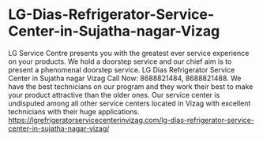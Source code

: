 # LG-Dias-Refrigerator-Service-Center-in-Sujatha-nagar-Vizag
LG Service Centre presents you with the greatest ever service experience on your products. We hold a doorstep service and our chief aim is to present a phenomenal doorstep service. LG Dias Refrigerator Service Center in Sujatha nagar Vizag Call Now: 8688821484, 8688821488. We have the best technicians on our program and they work their best to make your product attractive than the older ones. Our service center is undisputed among all other service centers located in Vizag with excellent technicians with their huge applications.  https://lgrefrigeratorservicecenterinvizag.com/lg-dias-refrigerator-service-center-in-sujatha-nagar-vizag/
